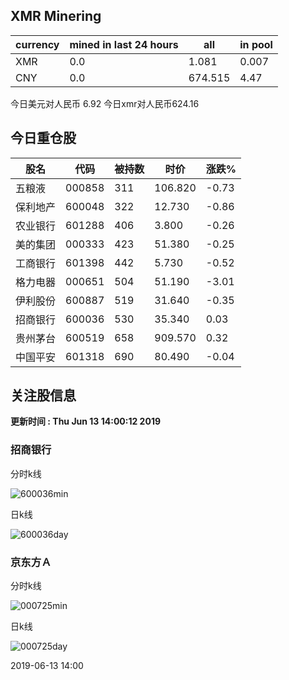 ## XMR Minering

|currency|mined in last 24 hours|all|in pool|
|---|---|---|---|
|XMR|0.0|1.081|0.007|
|CNY|0.0|674.515|4.47|

今日美元对人民币 6.92	今日xmr对人民币624.16


## 今日重仓股 

|股名|代码|被持数|时价|涨跌%|
|---|---|---|---|---|
|五粮液|000858|311|106.820|-0.73|
|保利地产|600048|322|12.730|-0.86|
|农业银行|601288|406|3.800|-0.26|
|美的集团|000333|423|51.380|-0.25|
|工商银行|601398|442|5.730|-0.52|
|格力电器|000651|504|51.190|-3.01|
|伊利股份|600887|519|31.640|-0.35|
|招商银行|600036|530|35.340|0.03|
|贵州茅台|600519|658|909.570|0.32|
|中国平安|601318|690|80.490|-0.04|

## 关注股信息
**更新时间 : Thu Jun 13 14:00:12 2019**
### 招商银行 
分时k线

![600036min](http://image.sinajs.cn/newchart/min/n/sh600036.gif)

日k线

![600036day](http://image.sinajs.cn/newchart/daily/n/sh600036.gif)

### 京东方Ａ 
分时k线

![000725min](http://image.sinajs.cn/newchart/min/n/sz000725.gif)

日k线

![000725day](http://image.sinajs.cn/newchart/daily/n/sz000725.gif)

2019-06-13 14:00
